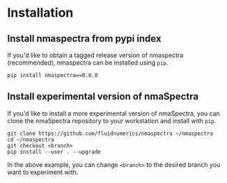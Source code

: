 # Installation

## Install nmaspectra from pypi index
If you'd like to obtain a tagged release version of nmaspectra (recommended), nmaspectra can be installed using `pip`.

```
pip install nmaspectra==0.0.0
```

## Install experimental version of nmaSpectra
If you'd like to install a more experimental version of nmaSpectra, you can clone the nmaSpectra repository to your workstation and install with `pip`.

```
git clone https://github.com/fluidnumerics/nmaspectra ~/nmaspectra
cd ~/nmaspectra
git checkout <branch>
pip install --user . --upgrade
```

In the above example, you can change `<branch>` to the desired branch you want to experiment with.

